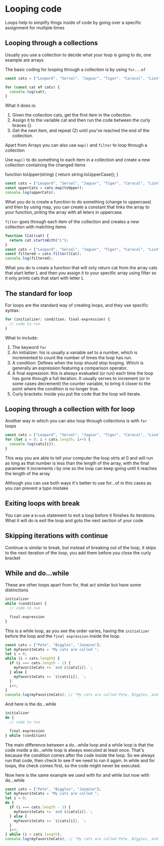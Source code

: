# Looping code
Loops help to simplify thngs inside of code by going over a specific assignment for multiple times
## Looping through a collections
Usually you use a collection to decide what your loop is going to do, one example are arrays 

The basic coding for looping through a collection is by using ```for...of```
```js
const cats = ["Leopard", "Serval", "Jaguar", "Tiger", "Caracal", "Lion"];

for (const cat of cats) {
  console.log(cat);
}
```
What it does is:  
1. Given the collection cats, get the first item in the collection.
2. Assign it to the variable cat and then run the code between the curly braces {}.
3. Get the next item, and repeat (2) until you've reached the end of the collection.

Apart from Arrays you can also use ```map()``` and ```filter``` to loop through a collection

Use ```map()``` to do something to each item in a collection and create a new collection containing the changed items

function toUpper(string) {
  return string.toUpperCase();
}
```js
const cats = ["Leopard", "Serval", "Jaguar", "Tiger", "Caracal", "Lion"];
const upperCats = cats.map(toUpper);
console.log(upperCats);
``` 
What you do is create a function to do something (change to uppercase) and then by using map, you can create a constant that links the array to your function, priting the array with all leters in uppercase.

```filter``` goes through each item of the collection and creates a new collection with matching items
```js
function lCat(cat) {
  return cat.startsWith("L");
}
const cats = ["Leopard", "Serval", "Jaguar", "Tiger", "Caracal", "Lion"];
const filtered = cats.filter(lCat);
console.log(filtered);
```
What you do is create a function that will only return cat from the array cats that start letter L and then you assign it to your specific array using filter so it only prints cats that start with letter L

## The standard for loop
For loops are the standard way of creating loops, and they use specific syntax: 
```js
for (initializer; condition; final-expression) {
  // code to run
}
```
What to include:
1. The keyword ```for```
2. An initializer: his is usually a variable set to a number, which is incremented to count the number of times the loop has run.
3. A condition: Defines when the loop should stop looping. Which is generally an expression featuring a comparison operator.
4. A final expression: this is always evaluated (or run) each time the loop has gone through a full iteration. It usually serves to increment (or in some cases decrement) the counter variable, to bring it closer to the point where the condition is no longer true.
5. Curly brackets: Inside you put the code that the loop will iterate.

## Looping through a collection with for loop
Another way in which you can also loop through collections is with ```for``` loops
```js
const cats = ["Leopard", "Serval", "Jaguar", "Tiger", "Caracal", "Lion"];
for (let i = 0; i < cats.length; i++) {
  console.log(cats[i]);
}
``` 
This way you are able to tell your computer the loop strts at 0 and will run as long as that number is less than the length of the array, with the final parameter it increments i by one so the loop can keep going until it reaches the length of the array

Although you can use both ways it's better to use for...of in this cases as you can prevent a typo mistake

## Exiting loops with break
You can use a ```break``` statement to exit a loop before it finishes its iterations. What it will do is exit the loop and goto the next section of your code

## Skipping iterations with continue
Continue is similar to break, but instead of breaking out of the loop, it skips to the next iteration of the loop, you add them before you close the curly bracket

## While and do...while
These are other loops apart from for, that act similar but have some distinctions
```js
initializer
while (condition) {
  // code to run

  final-expression
}
``` 
This is a while loop, as you see the order varies, having the ```initializer``` before the loop and the  ```final expression``` inside the loop. 
```js
const cats = ["Pete", "Biggles", "Jasmine"];
let myFavoriteCats = "My cats are called ";
let i = 0;
while (i < cats.length) {
  if (i === cats.length - 1) {
    myFavoriteCats += `and ${cats[i]}.`;
  } else {
    myFavoriteCats += `${cats[i]}, `;
  }
  i++;
}
console.log(myFavoriteCats); // "My cats are called Pete, Biggles, and Jasmine."
```
And here is the do...while
```js
initializer
do {
  // code to run

  final-expression
} while (condition)
``` 
The main difference between a do...while loop and a while loop is that the code inside a do...while loop is always executed at least once. That's because the condition comes after the code inside the loop. So we always run that code, then check to see if we need to run it again. In while and for loops, the check comes first, so the code might never be executed.

Now here is the same example we used with for and while but now with do...while
```js 
const cats = ["Pete", "Biggles", "Jasmine"];
let myFavoriteCats = "My cats are called ";
let i = 0;
do {
  if (i === cats.length - 1) {
    myFavoriteCats += `and ${cats[i]}.`;
  } else {
    myFavoriteCats += `${cats[i]}, `;
  }
  i++;
} while (i < cats.length);
console.log(myFavoriteCats); // "My cats are called Pete, Biggles, and Jasmine."





